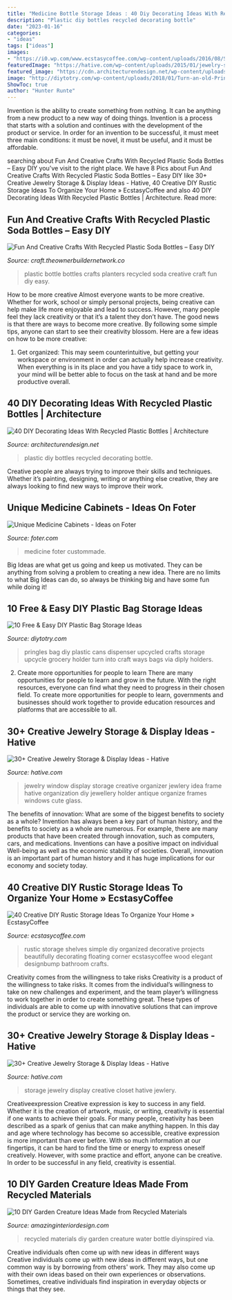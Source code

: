 ```yaml
---
title: "Medicine Bottle Storage Ideas : 40 Diy Decorating Ideas With Recycled Plastic Bottles"
description: "Plastic diy bottles recycled decorating bottle"
date: "2023-01-16"
categories:
- "ideas"
tags: ["ideas"]
images:
- "https://i0.wp.com/www.ecstasycoffee.com/wp-content/uploads/2016/08/Simple-rustic-shelves.jpg?resize=750%2C1434"
featuredImage: "https://hative.com/wp-content/uploads/2015/01/jewelry-storage-display-ideas/19-closet-jewlery-storage.jpg"
featured_image: "https://cdn.architecturendesign.net/wp-content/uploads/2014/09/DIY-Plastic-Bottles-ideas-17.jpg"
image: "http://diytotry.com/wp-content/uploads/2018/01/Turn-an-old-Pringles-can-into-a-bag-dispenser.jpg"
ShowToc: true
author: "Hunter Runte"
---
```



Invention is the ability to create something from nothing. It can be anything from a new product to a new way of doing things. Invention is a process that starts with a solution and continues with the development of the product or service. In order for an invention to be successful, it must meet three main conditions: it must be novel, it must be useful, and it must be affordable.

	

		
searching about Fun And Creative Crafts With Recycled Plastic Soda Bottles – Easy DIY you've visit to the right place. We have 8 Pics about Fun And Creative Crafts With Recycled Plastic Soda Bottles – Easy DIY like 30+ Creative Jewelry Storage &amp; Display Ideas - Hative, 40 Creative DIY Rustic Storage Ideas To Organize Your Home » EcstasyCoffee and also 40 DIY Decorating Ideas With Recycled Plastic Bottles | Architecture. Read more:
		
    
## Fun And Creative Crafts With Recycled Plastic Soda Bottles – Easy DIY

<img loading=lazy src="https://craft.theownerbuildernetwork.co/files/2015/04/Plastic-Bottle-Planters.jpg" onerror="this.onerror=null;this.src='https://tse1.mm.bing.net/th?id=OIP.sJSqKA02J1e9GxGoMYRrZgHaFF&amp;pid=15.1';" alt="Fun And Creative Crafts With Recycled Plastic Soda Bottles – Easy DIY">

_Source: craft.theownerbuildernetwork.co_

>plastic bottle bottles crafts planters recycled soda creative craft fun diy easy. 

	

How to be more creative
Almost everyone wants to be more creative. Whether for work, school or simply personal projects, being creative can help make life more enjoyable and lead to success. However, many people feel they lack creativity or that it’s a talent they don’t have. The good news is that there are ways to become more creative. By following some simple tips, anyone can start to see their creativity blossom.
Here are a few ideas on how to be more creative:

1) Get organized: This may seem counterintuitive, but getting your workspace or environment in order can actually help increase creativity. When everything is in its place and you have a tidy space to work in, your mind will be better able to focus on the task at hand and be more productive overall.

    
## 40 DIY Decorating Ideas With Recycled Plastic Bottles | Architecture

<img loading=lazy src="https://cdn.architecturendesign.net/wp-content/uploads/2014/09/DIY-Plastic-Bottles-ideas-17.jpg" onerror="this.onerror=null;this.src='https://tse2.mm.bing.net/th?id=OIP.OpBK4yxzFbg9pumxSJJifgHaKg&amp;pid=15.1';" alt="40 DIY Decorating Ideas With Recycled Plastic Bottles | Architecture">

_Source: architecturendesign.net_

>plastic diy bottles recycled decorating bottle. 

	

Creative people are always trying to improve their skills and techniques. Whether it’s painting, designing, writing or anything else creative, they are always looking to find new ways to improve their work.

    
## Unique Medicine Cabinets - Ideas On Foter

<img loading=lazy src="https://foter.com/photos/319/custom-made-medicine-cabinet.jpg" onerror="this.onerror=null;this.src='https://tse3.mm.bing.net/th?id=OIP.nJ7L3yjVdpgPbzEMEdGY1AHaJ4&amp;pid=15.1';" alt="Unique Medicine Cabinets - Ideas on Foter">

_Source: foter.com_

>medicine foter custommade. 

	

Big Ideas are what get us going and keep us motivated. They can be anything from solving a problem to creating a new idea. There are no limits to what Big Ideas can do, so always be thinking big and have some fun while doing it!

    
## 10 Free &amp; Easy DIY Plastic Bag Storage Ideas

<img loading=lazy src="http://diytotry.com/wp-content/uploads/2018/01/Turn-an-old-Pringles-can-into-a-bag-dispenser.jpg" onerror="this.onerror=null;this.src='https://tse4.mm.bing.net/th?id=OIP.x2DOCTup2RPqmYpdz3ipxwHaLH&amp;pid=15.1';" alt="10 Free &amp; Easy DIY Plastic Bag Storage Ideas">

_Source: diytotry.com_

>pringles bag diy plastic cans dispenser upcycled crafts storage upcycle grocery holder turn into craft ways bags via diply holders. 

	

2) Create more opportunities for people to learn
There are many opportunities for people to learn and grow in the future. With the right resources, everyone can find what they need to progress in their chosen field. To create more opportunities for people to learn, governments and businesses should work together to provide education resources and platforms that are accessible to all.

    
## 30+ Creative Jewelry Storage &amp; Display Ideas - Hative

<img loading=lazy src="https://hative.com/wp-content/uploads/2015/01/jewelry-storage-display-ideas/7-old-window-jewlery-organizer.jpg" onerror="this.onerror=null;this.src='https://tse2.mm.bing.net/th?id=OIP.xKrukaXhNGuixr3g9MZL6wHaLy&amp;pid=15.1';" alt="30+ Creative Jewelry Storage &amp; Display Ideas - Hative">

_Source: hative.com_

>jewelry window display storage creative organizer jewlery idea frame hative organization diy jewellery holder antique organize frames windows cute glass. 

	

The benefits of innovation: What are some of the biggest benefits to society as a whole?
Invention has always been a key part of human history, and the benefits to society as a whole are numerous. For example, there are many products that have been created through innovation, such as computers, cars, and medications. Inventions can have a positive impact on individual Well-being as well as the economic stability of societies. Overall, innovation is an important part of human history and it has huge implications for our economy and society today.

    
## 40 Creative DIY Rustic Storage Ideas To Organize Your Home » EcstasyCoffee

<img loading=lazy src="https://i0.wp.com/www.ecstasycoffee.com/wp-content/uploads/2016/08/Simple-rustic-shelves.jpg?resize=750%2C1434" onerror="this.onerror=null;this.src='https://tse2.mm.bing.net/th?id=OIP.ZPFVgoIqwa4bhFkZUR8hkwHaOK&amp;pid=15.1';" alt="40 Creative DIY Rustic Storage Ideas To Organize Your Home » EcstasyCoffee">

_Source: ecstasycoffee.com_

>rustic storage shelves simple diy organized decorative projects beautifully decorating floating corner ecstasycoffee wood elegant designbump bathroom crafts. 

	

Creativity comes from the willingness to take risks
Creativity is a product of the willingness to take risks. It comes from the individual’s willingness to take on new challenges and experiment, and the team player’s willingness to work together in order to create something great. These types of individuals are able to come up with innovative solutions that can improve the product or service they are working on.

    
## 30+ Creative Jewelry Storage &amp; Display Ideas - Hative

<img loading=lazy src="https://hative.com/wp-content/uploads/2015/01/jewelry-storage-display-ideas/19-closet-jewlery-storage.jpg" onerror="this.onerror=null;this.src='https://tse3.mm.bing.net/th?id=OIP.CcOPw0UBFo31M4naFHWcrwHaLH&amp;pid=15.1';" alt="30+ Creative Jewelry Storage &amp; Display Ideas - Hative">

_Source: hative.com_

>storage jewelry display creative closet hative jewlery. 

	

Creativeexpression
Creative expression is key to success in any field. Whether it is the creation of artwork, music, or writing, creativity is essential if one wants to achieve their goals. For many people, creativity has been described as a spark of genius that can make anything happen. In this day and age where technology has become so accessible, creative expression is more important than ever before. With so much information at our fingertips, it can be hard to find the time or energy to express oneself creatively. However, with some practice and effort, anyone can be creative. In order to be successful in any field, creativity is essential.

    
## 10 DIY Garden Creature Ideas Made From Recycled Materials

<img loading=lazy src="http://www.amazinginteriordesign.com/wp-content/uploads/2014/12/625.jpg" onerror="this.onerror=null;this.src='https://tse1.mm.bing.net/th?id=OIP.a4CTMgHlZXlNRCbJ2zuGfAHaKk&amp;pid=15.1';" alt="10 DIY Garden Creature Ideas Made from Recycled Materials">

_Source: amazinginteriordesign.com_

>recycled materials diy garden creature water bottle diyinspired via. 

	

Creative individuals often come up with new ideas in different ways
Creative individuals come up with new ideas in different ways, but one common way is by borrowing from others' work. They may also come up with their own ideas based on their own experiences or observations. Sometimes, creative individuals find inspiration in everyday objects or things that they see.


